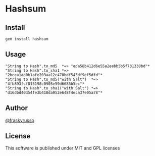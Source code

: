 # Hashsum
## Install
    gem install hashsum
## Usage
    "String to Hash".to_md5  *=> "eda58b412d6e55a2eebb5b5f731330bd"*
    "String to Hash".to_sha1 *=> "2bcea1ad0b1afe203aa12c470bdf545df9ef5dfd"*
    "String to Hash".to_md5("with Salt")  *=> "4fb893fcf815198c0905e59d6685b5ec"*
    "String to Hash".to_sha1("with Salt") *=> "d16dbd40354fe3b418da952e648f4eca37e05a78"*
## Author
[@fraskyrusso](http://www.fraskyrusso.com)
## License
This software is published under MIT and GPL licenses 